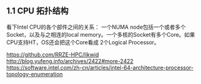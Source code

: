 
## 1.1 CPU 拓扑结构 ##

看下Intel CPU的各个部件之间的关系：
一个NUMA node包括一个或者多个Socket，以及与之相连的local memory。一个多核的Socket有多个Core。如果CPU支持HT，OS还会把这个Core看成 2个Logical Processor。


https://github.com/RRZE-HPC/likwid
http://blog.yufeng.info/archives/2422#more-2422
https://software.intel.com/zh-cn/articles/intel-64-architecture-processor-topology-enumeration